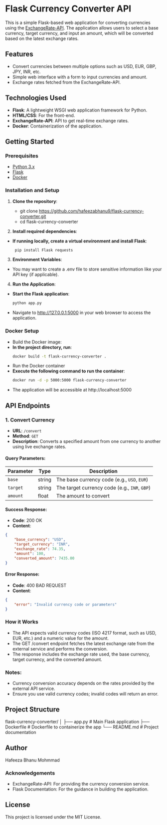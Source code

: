 # Flask Currency Converter API

This is a simple Flask-based web application for converting currencies using the [ExchangeRate-API](https://www.exchangerate-api.com/). The application allows users to select a base currency, target currency, and input an amount, which will be converted based on the latest exchange rates.

## Features
- Convert currencies between multiple options such as USD, EUR, GBP, JPY, INR, etc.
- Simple web interface with a form to input currencies and amount.
- Exchange rates fetched from the ExchangeRate-API.

## Technologies Used
- **Flask**: A lightweight WSGI web application framework for Python.
- **HTML/CSS**: For the front-end.
- **ExchangeRate-API**: API to get real-time exchange rates.
- **Docker**: Containerization of the application.

## Getting Started

### Prerequisites
- [Python 3.x](https://www.python.org/downloads/)
- [Flask](https://flask.palletsprojects.com/en/2.0.x/installation/)
- [Docker](https://www.docker.com/get-started)

### Installation and Setup

1. **Clone the repository**:
   - git clone https://github.com/hafeezabhanu9/flask-currency-converter.git
   - cd flask-currency-converter

2. **Install required dependencies**:

- **If running locally, create a virtual environment and install Flask**:
  
  ```bash
   pip install Flask requests
  ```
3. **Environment Variables**:

- You may want to create a .env file to store sensitive information like your API key (if applicable).

4. **Run the Application**:

- **Start the Flask application**:
  ```bash
  python app.py
  ```
- Navigate to http://127.0.0.1:5000 in your web browser to access the application.

### Docker Setup

- Build the Docker image:
- **In the project directory, run**:
  ```bash
  docker build -t flask-currency-converter .
  ```
- Run the Docker container
- **Execute the following command to run the container**:
  ```bash
  docker run -d -p 5000:5000 flask-currency-converter
  ```
- The application will be accessible at http://localhost:5000

## API Endpoints

### 1. Convert Currency

- **URL**: `/convert`
- **Method**: `GET`
- **Description**: Converts a specified amount from one currency to another using live exchange rates.

#### Query Parameters:

| Parameter  | Type   | Description                                  |
|------------|--------|----------------------------------------------|
| `base`     | string | The base currency code (e.g., `USD`, `EUR`)  |
| `target`   | string | The target currency code (e.g., `INR`, `GBP`)|
| `amount`   | float  | The amount to convert                        |

#### Success Response:

- **Code**: 200 OK
- **Content**:

```json
{
    "base_currency": "USD",
    "target_currency": "INR",
    "exchange_rate": 74.35,
    "amount": 100,
    "converted_amount": 7435.00
}
````

#### Error Response:

- **Code**: 400 BAD REQUEST
- **Content**:
  
``` json
{
    "error": "Invalid currency code or parameters"
}
```

### How it Works
- The API expects valid currency codes (ISO 4217 format, such as USD, EUR, etc.) and a numeric value for the amount.
- The GET /convert endpoint fetches the latest exchange rate from the external service and performs the conversion.
- The response includes the exchange rate used, the base currency, target currency, and the converted amount.
  
### Notes:
- Currency conversion accuracy depends on the rates provided by the external API service.
- Ensure you use valid currency codes; invalid codes will return an error.

## Project Structure

flask-currency-converter/
│
├── app.py              # Main Flask application
├── Dockerfile          # Dockerfile to containerize the app
└── README.md           # Project documentation

## Author
Hafeeza Bhanu Mohmmad

### Acknowledgements
- ExchangeRate-API: For providing the currency conversion service.
- Flask Documentation: For the guidance in building the application.

## License
This project is licensed under the MIT License.
